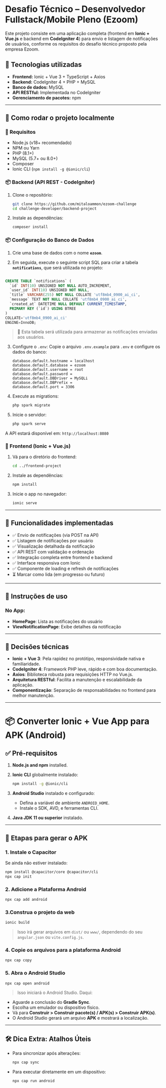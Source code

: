 # Desafio Técnico – Desenvolvedor Fullstack/Mobile Pleno (Ezoom)

Este projeto consiste em uma aplicação completa (frontend em **Ionic + Vue.js** e backend em **CodeIgniter 4**) para envio e listagem de notificações de usuários, conforme os requisitos do desafio técnico proposto pela empresa Ezoom.

## 🧰 Tecnologias utilizadas

- **Frontend:** Ionic + Vue 3 + TypeScript + Axios
- **Backend:** CodeIgniter 4 + PHP + MySQL
- **Banco de dados:** MySQL
- **API RESTful:** Implementada no CodeIgniter
- **Gerenciamento de pacotes:** npm

---

## 🚀 Como rodar o projeto localmente

### 🔧 Requisitos

- Node.js (v18+ recomendado)
- NPM ou Yarn
- PHP (8.1+)
- MySQL (5.7+ ou 8.0+)
- Composer
- Ionic CLI (`npm install -g @ionic/cli`)

### 📦 Backend (API REST - CodeIgniter)

1. Clone o repositório:
   ```bash
   git clone https://github.com/mitaloammon/ezoom-challenge
   cd challenge-developer/backend-project
   ```

2. Instale as dependências:
   ```bash
   composer install
   ```

### 📦 Configuração do Banco de Dados

1. Crie uma base de dados com o nome **`ezoom`**.

2. Em seguida, execute o seguinte script SQL para criar a tabela **`notifications`**, que será utilizada no projeto:

```sql

CREATE TABLE `notifications` (
  `id` INT(10) UNSIGNED NOT NULL AUTO_INCREMENT,
  `user_id` INT(10) UNSIGNED NOT NULL,
  `title` VARCHAR(255) NOT NULL COLLATE 'utf8mb4_0900_ai_ci',
  `message` TEXT NOT NULL COLLATE 'utf8mb4_0900_ai_ci',
  `created_at` DATETIME NULL DEFAULT CURRENT_TIMESTAMP,
  PRIMARY KEY (`id`) USING BTREE
)
COLLATE='utf8mb4_0900_ai_ci'
ENGINE=InnoDB;
```

> 🔔 Esta tabela será utilizada para armazenar as notificações enviadas aos usuários.

3. Configure o `.env`:
   Copie o arquivo `.env.example` para `.env` e configure os dados do banco:
   ```dotenv
   database.default.hostname = localhost
   database.default.database = ezoom
   database.default.username = root
   database.default.password = 
   database.default.DBDriver = MySQLi
   database.default.DBPrefix =
   database.default.port = 3306
   ```

4. Execute as migrations:
   ```bash
   php spark migrate
   ```

5. Inicie o servidor:
   ```bash
   php spark serve
   ```

A API estará disponível em: `http://localhost:8080`

### 📱 Frontend (Ionic + Vue.js)

1. Vá para o diretório do frontend:
   ```bash
   cd ../frontend-project
   ```

2. Instale as dependências:
   ```bash
   npm install
   ```

3. Inicie o app no navegador:
   ```bash
   ionic serve
   ```

---

## 🧪 Funcionalidades implementadas

- ✅ Envio de notificações (via POST na API)
- ✅ Listagem de notificações por usuário
- ✅ Visualização detalhada da notificação
- ✅ API REST com validação e ordenação
- ✅ Integração completa entre frontend e backend
- ✅ Interface responsiva com Ionic
- ✅ Componente de loading e refresh de notificações
- ⏳ Marcar como lida (em progresso ou futuro)

---

## 🧭 Instruções de uso

### No App:

- **HomePage**: Lista as notificações do usuário
- **ViewNotificationPage**: Exibe detalhes da notificação

---

## 📌 Decisões técnicas

- **Ionic + Vue 3**: Pela rapidez no protótipo, responsividade nativa e familiaridade.
- **CodeIgniter 4**: Framework PHP leve, rápido e com boa documentação.
- **Axios**: Biblioteca robusta para requisições HTTP no Vue.js.
- **Arquitetura RESTful**: Facilita a manutenção e escalabilidade da aplicação.
- **Componentização**: Separação de responsabilidades no frontend para melhor manutenção.

---

# 📦 Converter Ionic + Vue App para APK (Android)

## ✅ Pré-requisitos

1. **Node.js and npm** installed.
2. **Ionic CLI** globalmente instalado:
   ```bash
   npm install -g @ionic/cli
   ```
3. **Android Studio** instalado e configurado:
   - Defina a variável de ambiente `ANDROID_HOME`.
   - Instale o SDK, AVD, e ferramentas CLI.

4. **Java JDK 11 ou superior** instalado.

---

## 🚀 Etapas para gerar o APK

### 1. Instale o Capacitor

Se ainda não estiver instalado:
```bash
npm install @capacitor/core @capacitor/cli
npx cap init
```

### 2. Adicione a Plataforma Android
```bash
npx cap add android
```

### 3.Construa o projeto da web
```bash
ionic build
```
> Isso irá gerar arquivos em `dist/` ou `www/`, dependendo do seu `angular.json` ou `vite.config.js`.

### 4. Copie os arquivos para a plataforma Android
```bash
npx cap copy
```

### 5. Abra o Android Studio
```bash
npx cap open android
```

> Isso iniciará o Android Studio. Daqui:

- Aguarde a conclusão do **Gradle Sync**.
- Escolha um emulador ou dispositivo físico.
- Vá para **Construir > Construir pacote(s) / APK(s) > Construir APK(s)**.
- O Android Studio gerará um arquivo **APK** e mostrará a localização.

---

## 🛠️  Dica Extra: Atalhos Úteis

- Para sincronizar após alterações:
  ```bash
  npx cap sync
  ```
- Para executar diretamente em um dispositivo:
  ```bash
  npx cap run android
  ```

